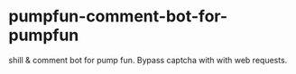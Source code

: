 # pumpfun-comment-bot-for-pumpfun
shill &amp; comment bot for pump fun. Bypass captcha with with web requests.
